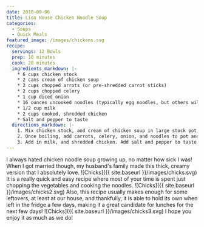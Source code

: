```yaml
---
date: 2018-09-06
title: Lion House Chicken Noodle Soup
categories:
  - Soups
  - Quick Meals
featured_image: /images/chickens.svg
recipe:
  servings: 12 Bowls
  prep: 10 minutes
  cook: 20 minutes
  ingredients_markdown: |-
    * 6 cups chicken stock
    * 2 cans cream of chicken soup
    * 2 cups chopped arrots (or pre-shredded carrot sticks)
    * 2 cups chopped celery
    * 1 cup diced onion
    * 16 ounces uncooked noodles (typically egg noodles, but others will work as well)
    * 1/2 cup milk
    * 2 cups cooked, shredded chicken
    * Salt and pepper to taste
  directions_markdown: |-
    1. Mix chicken stock, and cream of chicken soup in large stock pot, and bring to a boil.
    2. Once boiling, add carrots, celery, onion, and noodles to pot and cook until vegetables are tender, and noodles are al dente. Remove from heat
    3. Add in milk, and shredded chicken. Add salt and pepper to taste.
---
```

I always hated chicken noodle soup growing up, no matter how sick I was! 
When I got married though, my husband's family made this thick, creamy version that I absolutely love.
![Chicks]({{ site.baseurl }}/images/chicks.svg)
It is a really quick and easy recipe where most of your time is spent just chopping the vegetables and cooking the noodles. 
![Chicks]({{ site.baseurl }}/images/chicks2.svg)
Also, this recipe usually makes enough for some leftovers, at least at our house, and thankfully, it is able to hold its own when left in the fridge a few days, making it a great candidate for lunches for the next few days!
![Chicks]({{ site.baseurl }}/images/chicks3.svg)
I hope you enjoy it as much as we do!
